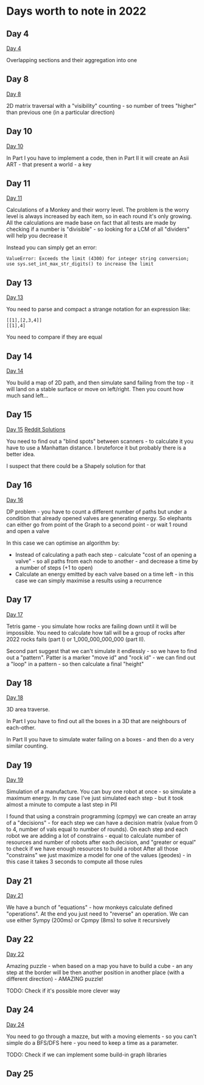 # Days worth to note in 2022

## Day 4

[Day 4](4/README.md)

Overlapping sections and their aggregation into one

## Day 8

[Day 8](8/README.md)

2D matrix traversal with a "visibility" counting - so number of trees "higher" than previous one (in a particular
direction)

## Day 10

[Day 10](10/README.md)

In Part I you have to implement a code, then in Part II it will create an Asii ART - that present a world - a key

## Day 11

[Day 11](11/README.md)

Calculations of a Monkey and their worry level. The problem is the worry level is always increased by each item, so in
each round it's only growing. All the calculations are made base on fact that all tests are made by checking if a number
is "divisible" - so looking for a LCM of all "dividers" will help you decrease it

Instead you can simply get an error:

```
ValueError: Exceeds the limit (4300) for integer string conversion; use sys.set_int_max_str_digits() to increase the limit
```

## Day 13

[Day 13](13/README.md)

You need to parse and compact a strange notation for an expression like:

```
[[1],[2,3,4]]
[[1],4]
```

You need to compare if they are equal

## Day 14

[Day 14](14/README.md)

You build a map of 2D path, and then simulate sand failing from the top - it will land on a stable surface or move on
left/right. Then you count how much sand left...

## Day 15

[Day 15](15/README.md) [Reddit Solutions](https://www.reddit.com/r/adventofcode/comments/zmcn64/2022_day_15_solutions/)

You need to find out a "blind spots" between scanners - to calculate it you have to use a Manhattan distance. I
bruteforce it but probably there is a better idea.

I suspect that there could be a Shapely solution for that

## Day 16

[Day 16](16/README.md)

DP problem - you have to count a different number of paths but under a condition that already opened valves are
generating energy. So elephants can either go from point of the Graph to a second point - or wait 1 round and open a
valve

In this case we can optimise an algorithm by:

* Instead of calculating a path each step - calculate "cost of an opening a valve" - so all paths from each node to
  another - and decrease a time by a number of steps (+1 to open)
* Calculate an energy emitted by each valve based on a time left - in this case we can simply maximise a results using a
  recurrence

## Day 17

[Day 17](17/README.md)

Tetris game - you simulate how rocks are failing down until it will be impossible. You need to calculate how tall will
be a group of rocks after 2022 rocks fails (part I) or 1_000_000_000_000 (part II).

Second part suggest that we can't simulate it endlessly - so we have to find out a "pattern". Patter is a marker "move
id" and "rock id" - we can find out a "loop" in a pattern - so then calculate a final "height"

## Day 18

[Day 18](18/README.md)

3D area traverse.

In Part I you have to find out all the boxes in a 3D that are neighbours of each-other.

In Part II you have to simulate water failing on a boxes - and then do a very similar counting.

## Day 19

[Day 19](19/README.md)

Simulation of a manufacture. You can buy one robot at once - so simulate a maximum energy. In my case I've just
simulated each step - but it took almost a minute to compute a last step in PII

I found that using a constrain programming (cpmpy) we can create an array of a "decisions" - for each step we can have a
decision matrix (value from 0 to 4, number of vals equal to number of rounds).
On each step and each robot we are adding a lot of constrains - equal to calculate number of resources and number of
robots after each decision, and "greater or equal" to check if we have enough resources to build a robot
After all those "constrains" we just maximize a model for one of the values (geodes) - in this case it takes 3 seconds
to compute all those rules

## Day 21

[Day 21](21/README.md)

We have a bunch of "equations" - how monkeys calculate defined "operations". At the end you just need to "reverse" an
operation. We can use either Sympy (200ms) or Cpmpy (8ms) to solve it recursively

## Day 22

[Day 22](22/README.md)

Amazing puzzle - when based on a map you have to build a cube - an any step at the border will be then another position
in another place (with a different direction) - AMAZING puzzle!

TODO: Check if it's possible more clever way

## Day 24

[Day 24](24/README.md)

You need to go through a mazze, but with a moving elements - so you can't simple do a BFS/DFS here - you need to keep a
time as a parameter.

TODO: Check if we can implement some build-in graph libraries

## Day 25